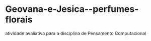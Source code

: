 # Geovana-e-Jesica--perfumes-florais
atividade avaliativa para a disciplina de Pensamento Computacional
